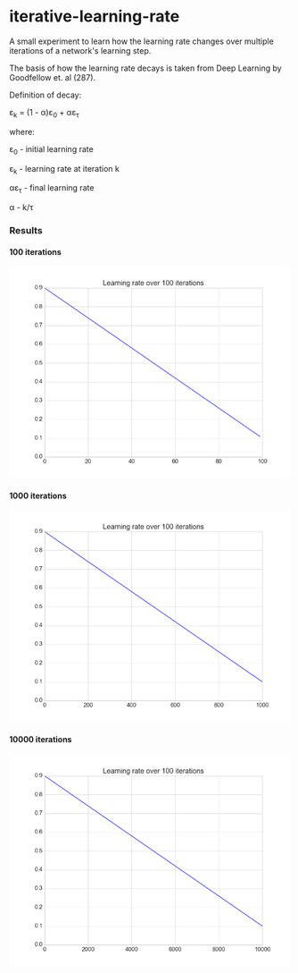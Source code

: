 # iterative-learning-rate
A small experiment to learn how the learning rate changes over multiple iterations of a network's learning step. 

The basis of how the learning rate decays is taken from Deep Learning by Goodfellow et. al (287).

Definition of decay:

ε<sub>k</sub> = (1 - α)ε<sub>0</sub> + αε<sub>τ</sub>

where:

ε<sub>0</sub> - initial learning rate

ε<sub>k</sub> - learning rate at iteration k

αε<sub>τ</sub> - final learning rate

α - k/τ



### Results

#### 100 iterations
![](plot_100.png)

#### 1000 iterations
![](plot_1000.png)

#### 10000 iterations
![](plot_10000.png)                

